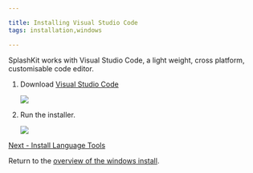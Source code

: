 ```yaml
---

title: Installing Visual Studio Code
tags: installation,windows

---
```


SplashKit works with Visual Studio Code, a light weight, cross platform, customisable code editor.

1. Download [Visual Studio Code](https://code.visualstudio.com)

    ![](images/install-gifs/Windows/10.gif)

1. Run the installer.

    ![](images/install-gifs/Windows/11.gif)

[Next - Install Language Tools](/articles/installation/windows/step4.html)

Return to the [overview of the windows install](/articles/installation/windows).
